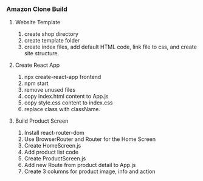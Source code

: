 ### Amazon Clone Build

1. Website Template
   1. create shop directory
   2. create template folder
   3. create index files, add default HTML code, link file to css, and create site structure.

2. Create React App
    1. npx create-react-app frontend
    2. npm start
    3. remove unused files
    4. copy index.html content to App.js
    5. copy style.css content to index.css
    6. replace class with className.

3. Build Product Screen
   1. Install react-router-dom
   2. Use BrowserRouter and Router for the Home Screen
   3. Create HomeScreen.js
   4. Add product list code
   5. Create ProductScreen.js
   6. Add new Route from product detail to App.js
   7. Create 3 columns for product image, info and action